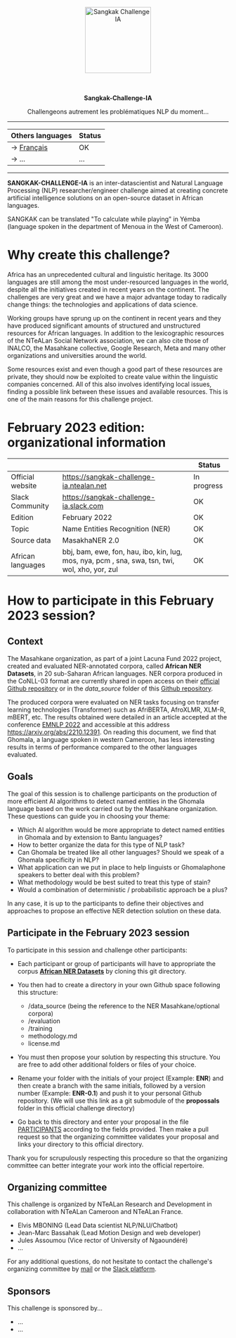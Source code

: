 <p align="center">
<br><br><br>
<a href="https://sangkak-challenge-ia.ntealan.net"><img src="https://ntealan.org/wp-content/uploads/2019/12/cropped-Sans-titre-1-1-1.png.webp" alt="Sangkak Challenge IA " width="150px"></a>
<br><br><br>
</p>
<p align="center">
    <b>Sangkak-Challenge-IA</b>
</p>
<p align="center">
    <span>Challengeons autrement les problématiques NLP du moment...</span>
</p>

--------------------------------------------------------------

| Others languages    | Status      |
|--------------------|-------------|
| -> [Français](../README.md) | OK |
| -> ... | ... |
---------------------------------------------------------------------

**SANGKAK-CHALLENGE-IA** is an inter-datascientist and Natural Language Processing (NLP) researcher/engineer challenge aimed at creating concrete artificial intelligence solutions on an open-source dataset in African languages.

SANGKAK can be translated "To calculate while playing" in Yémba (language spoken in the department of Menoua in the West of Cameroon).

# Why create this challenge?


Africa has an unprecedented cultural and linguistic heritage. Its 3000 languages are still among the most under-resourced languages in the world, despite all the initiatives created in recent years on the continent. The challenges are very great and we have a major advantage today to radically change things: the technologies and applications of data science.

Working groups have sprung up on the continent in recent years and they have produced significant amounts of structured and unstructured resources for African languages. In addition to the lexicographic resources of the NTeALan Social Network association, we can also cite those of INALCO, the Masahkane collective, Google Research, Meta and many other organizations and universities around the world.

Some resources exist and even though a good part of these resources are private, they should now be exploited to create value within the linguistic companies concerned. All of this also involves identifying local issues, finding a possible link between these issues and available resources. This is one of the main reasons for this challenge project.

# February 2023 edition: organizational information

|                      |                                                                                                | Status           |
|----------------------|------------------------------------------------------------------------------------------------|------------------|
| Official website    | https://sangkak-challenge-ia.ntealan.net                                                       | In progress |
| Slack Community    | https://sangkak-challenge-ia.slack.com                                                      | OK |
| Edition              | February 2022                                                                                           | OK               |
| Topic          | Name Entities Recognition (NER)                                                                | OK               |
| Source data | MasakhaNER 2.0                                                                              | OK               |
| African languages    | bbj, bam, ewe, fon, hau, ibo, kin, lug, mos, nya, pcm , sna, swa, tsn, twi, wol, xho, yor, zul | OK               |


# How to participate in this February 2023 session?

## Context

The Masahkane organization, as part of a joint Lacuna Fund 2022 project, created and evaluated NER-annotated corpora, called **African NER Datasets**, in 20 sub-Saharan African languages. NER corpora produced in the CoNLL-03 format are currently shared in open access on their [official Github repository](https://github.com/masakhane-io/masakhane-ner/tree/main/MasakhaNER2.0/data)  or in the *data_source* folder of this [Github repository](https://github.com/NTeALan/Sangkak-Challenge-IA/data_source/masakhane-ner/MasakhaNER2.0/data).

The produced corpora were evaluated on NER tasks focusing on transfer learning technologies (Transformer) such as AfriBERTA, AfroXLMR, XLM-R, mBERT, etc. The results obtained were detailed in an article accepted at the conference [EMNLP 2022](https://2022.emnlp.org/) and accessible at this address  https://arxiv.org/abs/2210.12391.  On reading this document, we find that Ghomala, a language spoken in western Cameroon, has less interesting results in terms of performance compared to the other languages evaluated.

## Goals

The goal of this session is to challenge participants on the production of more efficient AI algorithms to detect named entities in the Ghomala language based on the work carried out by the Masahkane organization. These questions can guide you in choosing your theme:

- Which AI algorithm would be more appropriate to detect named entities in Ghomala and by extension to Bantu languages?
- How to better organize the data for this type of NLP task?
- Can Ghomala be treated like all other languages? Should we speak of a Ghomala specificity in NLP?
- What application can we put in place to help linguists or Ghomalaphone speakers to better deal with this problem?
- What methodology would be best suited to treat this type of stain?
- Would a combination of deterministic / probabilistic approach be a plus?

In any case, it is up to the participants to define their objectives and approaches to propose an effective NER detection solution on these data.

## Participate in the February 2023 session

To participate in this session and challenge other participants:

- Each participant or group of participants will have to appropriate the corpus [**African NER Datasets**](https://github.com/NTeALan/Sangkak-Challenge-IA/data_source/masakhane-ner/MasakhaNER2.0/data) by cloning this git directory.

- You then had to create a directory in your own Github space following this structure:

    - /data_source (being the reference to the NER Masahkane/optional corpora)
    - /evaluation
    - /training
    - methodology.md
    - license.md

- You must then propose your solution by respecting this structure. You are free to add other additional folders or files of your choice.

- Rename your folder with the initials of your project (Example: **ENR**) and then create a branch with the same initials, followed by a version number (Example: **ENR-0.1**)  and push it to your personal Github repository. (We will use this link as a git submodule of the **propossals** folder in this official challenge directory)

- Go back to this directory and enter your proposal in the file [PARTICIPANTS](./proposals/README.md) according to the fields provided. Then make a pull request so that the organizing committee validates your proposal and links your directory to this official directory.

Thank you for scrupulously respecting this procedure so that the organizing committee can better integrate your work into the official repertoire.

## Organizing committee

This challenge is organized by NTeALan Research and Development in collaboration with NTeALan Cameroon and NTeALan France.

- Elvis MBONING (Lead Data scientist NLP/NLU/Chatbot)
- Jean-Marc Bassahak (Lead Motion Design and web developer)
- Jules Assoumou (Vice rector of University of Ngaoundéré)
- ...


For any additional questions, do not hesitate to contact the challenge's organizing committee by [mail](sangkak-challenge-ia@ntealan.org) or the [Slack platform](https://join.slack.com/t/sangkak-challenge-ia/shared_invite/zt-1kxxxu4af-lQk~Kn6hmVI_OVNk6lqk~w).


## Sponsors

This challenge is sponsored by...

- ...
- ...
